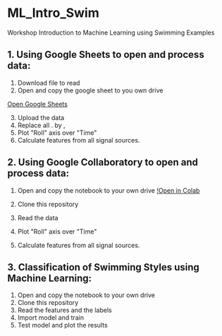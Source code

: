 # ML_Intro_Swim
Workshop Introduction to Machine Learning using Swimming Examples 

## 1. Using Google Sheets to open and process data:

1. Download file to read
2. Open and copy the google sheet to you own drive

[Open Google Sheets](https://docs.google.com/spreadsheets/d/1yIz6kJ5t19BigsNlHxu8BjBJWgoee4vm-rpZInNG0gE/edit?usp=sharing])

3. Upload the data
4. Replace all . by , 
5. Plot "Roll" axis over "Time"
6. Calculate features from all signal sources.

## 2. Using Google Collaboratory to open and process data:

1. Open and copy the notebook to your own drive
[!Open in Colab](https://colab.research.google.com/drive/1I1_dQ8sF3dFk3nE05YFVgCND_q-7l04u?usp=sharing)

3. Clone this repository
4. Read the data
5. Plot "Roll" axis over "Time"
6. Calculate features from all signal sources.

## 3. Classification of Swimming Styles using Machine Learning:

1. Open and copy the notebook to your own drive
2. Clone this repository
3. Read the features and the labels
4. Import model and train
5. Test model and plot the results
